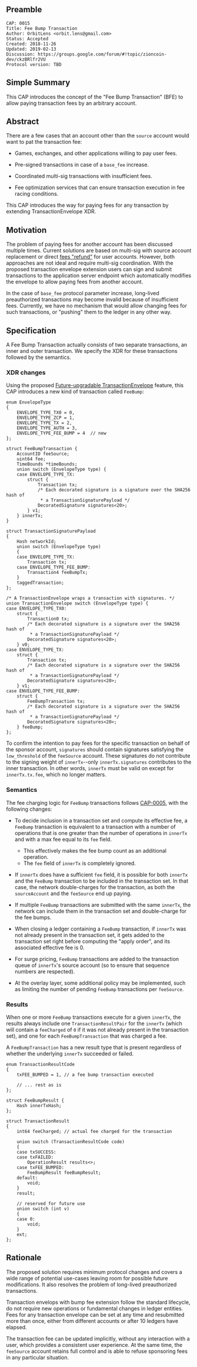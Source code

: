 ## Preamble

```
CAP: 0015
Title: Fee Bump Transaction
Author: OrbitLens <orbit.lens@gmail.com>
Status: Accepted
Created: 2018-11-26
Updated: 2019-02-13
Discussion: https://groups.google.com/forum/#!topic/zioncoin-dev/ckzBRlfr2VU
Protocol version: TBD
```

## Simple Summary

This CAP introduces the concept of the "Fee Bump Transaction" (BFE) to
allow paying transaction fees by an arbitrary account.

## Abstract

There are a few cases that an account other than the `source` account would want to pat the transaction fee:

- Games, exchanges, and other applications willing to pay user fees.

- Pre-signed transactions in case of a `base_fee` increase.

- Coordinated multi-sig transactions with insufficient fees.

- Fee optimization services that can ensure transaction execution in
  fee racing conditions.

This CAP introduces the way for paying fees for any transaction by
extending TransactionEnvelope XDR.

## Motivation

The problem of paying fees for another account has been discussed
multiple times. Current solutions are based on multi-sig with source
account replacement or direct [fees "refund"](
https://www.lumenauts.com/blog/better-zioncoin-fee-channels) for user
accounts.  However, both approaches are not ideal and require
multi-sig coordination.  With the proposed transaction envelope
extension users can sign and submit transactions to the application
server endpoint which automatically modifies the envelope to allow
paying fees from another account.

In the case of `base_fee` protocol parameter increase, long-lived
preauthorized transactions may become invalid because of insufficient
fees. Currently, we have no mechanism that would allow changing fees
for such transactions, or "pushing" them to the ledger in any other
way.


## Specification

A Fee Bump Transaction actually consists of two separate transactions,
an inner and outer transaction.  We specify the XDR for these
transactions followed by the semantics.

### XDR changes

Using the proposed [Future-upgradable
TransactionEnvelope](cap-0019.md) feature, this CAP introduces a new
kind of transaction called `FeeBump`:

~~~~ {.c}
enum EnvelopeType
{
    ENVELOPE_TYPE_TX0 = 0,
    ENVELOPE_TYPE_ZCP = 1,
    ENVELOPE_TYPE_TX = 2,
    ENVELOPE_TYPE_AUTH = 3,
    ENVELOPE_TYPE_FEE_BUMP = 4  // new
};

struct FeeBumpTransaction {
    AccountID feeSource;
    uint64 fee;
    TimeBounds *timeBounds;
    union switch (EnvelopeType type) {
    case ENVELOPE_TYPE_TX:
        struct {
            Transaction tx;
            /* Each decorated signature is a signature over the SHA256 hash of
             * a TransactionSignaturePayload */
            DecoratedSignature signatures<20>;
        } v1;
    } innerTx;
}

struct TransactionSignaturePayload
{
    Hash networkId;
    union switch (EnvelopeType type)
    {
    case ENVELOPE_TYPE_TX:
        Transaction tx;
    case ENVELOPE_TYPE_FEE_BUMP:
        Transaction4 feeBumpTx;
    }
    taggedTransaction;
};

/* A TransactionEnvelope wraps a transaction with signatures. */
union TransactionEnvelope switch (EnvelopeType type) {
case ENVELOPE_TYPE_TX0:
    struct {
        Transaction0 tx;
        /* Each decorated signature is a signature over the SHA256 hash of
         * a TransactionSignaturePayload */
        DecoratedSignature signatures<20>;
    } v0;
case ENVELOPE_TYPE_TX:
    struct {
        Transaction tx;
        /* Each decorated signature is a signature over the SHA256 hash of
         * a TransactionSignaturePayload */
        DecoratedSignature signatures<20>;
    } v1;
case ENVELOPE_TYPE_FEE_BUMP:
    struct {
        FeeBumpTransaction tx;
        /* Each decorated signature is a signature over the SHA256 hash of
         * a TransactionSignaturePayload */
        DecoratedSignature signatures<20>;
    } feeBump;
};
~~~~

To confirm the intention to pay fees for the specific transaction on
behalf of the sponsor account, `signatures` should contain signatures
satisfying the `low_threshold` of the `feeSource` account.  These
signatures do not contribute to the signing weight of `innerTx`--only
`innerTx.signatures` contributes to the inner transaction.  In other
words, `innerTx` must be valid on except for `innerTx.tx.fee`, which
no longer matters.

### Semantics

The fee charging logic for `FeeBump` transactions follows
[CAP-0005](cap-0005.md), with the following changes:

* To decide inclusion in a transaction set and compute its effective fee, a
  `FeeBump` transaction is equivalent to a transaction with a number of
  operations that is one greater than the number of operations
  in `innerTx` and with a max fee equal to its `fee` field.
    * This effectively makes the fee bump count as an additional operation.
    * The `fee` field of `innerTx` is completely ignored.

* If `innerTx` does have a sufficient `fee` field, it is possible for
  both `innerTx` and the `FeeBump` transaction to be included in the
  transaction set. In that case, the network double-charges for the
  transaction, as both the `sourceAccount` and the `feeSource` end up
  paying.

* If multiple `FeeBump` transactions are submitted with the same `innerTx`,
  the network can include them in the transaction set and double-charge for
  the fee bumps.

* When closing a ledger containing a `FeeBump` transaction, if `innerTx` was not already present in the transaction set, it gets added to the transaction set right before computing the "apply order", and its associated
  effective fee is 0.

* For surge pricing, `FeeBump` transactions are added to the transaction queue
  of `innerTx`'s source account (so to ensure that sequence numbers are respected).

* At the overlay layer, some additional policy may be implemented, such as
  limiting the number of pending `FeeBump` transactions per `feeSource`.

### Results

When one or more `FeeBump` transactions execute for a given `innerTx`,
the results always include one `TransactionResultPair` for the
`innerTx` (which will contain a `feeCharged` of `0` if it was not already present in the transaction set), and one for each `FeeBumpTransaction` that was charged a fee.

A `FeeBumpTransaction` has a new result type that is present regardless of whether the
underlying `innerTx` succeeded or failed.

~~~~ {.c}
enum TransactionResultCode
{
    txFEE_BUMPED = 1, // a fee bump transaction executed

    // ... rest as is
};

struct FeeBumpResult {
    Hash innerTxHash;
};

struct TransactionResult
{
    int64 feeCharged; // actual fee charged for the transaction

    union switch (TransactionResultCode code)
    {
    case txSUCCESS:
    case txFAILED:
        OperationResult results<>;
    case txFEE_BUMPED:
        FeeBumpResult feeBumpResult;
    default:
        void;
    }
    result;

    // reserved for future use
    union switch (int v)
    {
    case 0:
        void;
    }
    ext;
};
~~~~

## Rationale

The proposed solution requires minimum protocol changes and covers a
wide range of potential use-cases leaving room for possible
future modifications. It also resolves the problem of long-lived
preauthorized transactions.

Transaction envelops with bump fee extension follow the standard
lifecycle, do not require new operations or fundamental changes in
ledger entities.  Fees for any transaction envelope can be set at any
time and resubmitted more than once, either from different accounts or
after 10 ledgers have elapsed.

The transaction fee can be updated implicitly, without any interaction
with a user, which provides a consistent user experience. At the same
time, the `feeSource` account retains full control and is able to
refuse sponsoring fees in any particular situation.
